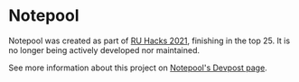 # Notepool

Notepool was created as part of [RU Hacks 2021](https://ru-hacks-2021.devpost.com/), finishing in the top 25. It is no longer being actively developed nor maintained.

See more information about this project on [Notepool's Devpost page](https://devpost.com/software/notepool).

